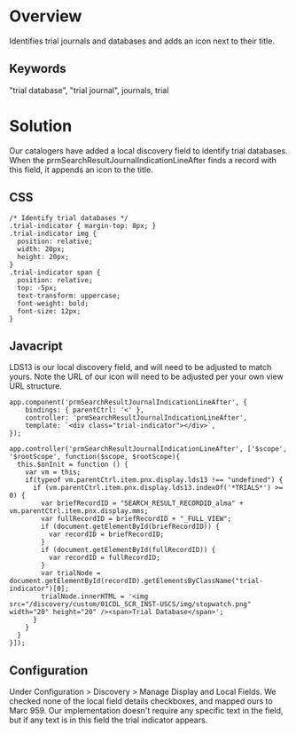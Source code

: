 # Overview

Identifies trial journals and databases and adds an icon next to their title.

## Keywords
"trial database", "trial journal", journals, trial

# Solution

Our catalogers have added a local discovery field to identify trial databases. When the prmSearchResultJournalIndicationLineAfter finds a record with this field, it appends an icon to the title.

## CSS

```
/* Identify trial databases */
.trial-indicator { margin-top: 8px; }
.trial-indicator img {
  position: relative;
  width: 20px;
  height: 20px;
}
.trial-indicator span {
  position: relative;
  top: -5px;
  text-transform: uppercase;
  font-weight: bold;
  font-size: 12px;
}
```

## Javacript

LDS13 is our local discovery field, and will need to be adjusted to match yours. Note the URL of our icon will need to be adjusted per your own view URL structure.

```
app.component('prmSearchResultJournalIndicationLineAfter', {
    bindings: { parentCtrl: '<' },
    controller: 'prmSearchResultJournalIndicationLineAfter',
    template: `<div class="trial-indicator"></div>`,
});

app.controller('prmSearchResultJournalIndicationLineAfter', ['$scope', '$rootScope', function($scope, $rootScope){
  this.$onInit = function () {
    var vm = this;
    if(typeof vm.parentCtrl.item.pnx.display.lds13 !== "undefined") {
      if (vm.parentCtrl.item.pnx.display.lds13.indexOf('*TRIALS*') >= 0) {
        var briefRecordID = "SEARCH_RESULT_RECORDID_alma" + vm.parentCtrl.item.pnx.display.mms;
        var fullRecordID = briefRecordID + "_FULL_VIEW";
        if (document.getElementById(briefRecordID)) {
          var recordID = briefRecordID;
        }
        if (document.getElementById(fullRecordID)) {
          var recordID = fullRecordID;
        }
        var trialNode = document.getElementById(recordID).getElementsByClassName("trial-indicator")[0];
        trialNode.innerHTML = '<img src="/discovery/custom/01CDL_SCR_INST-USCS/img/stopwatch.png" width="20" height="20" /><span>Trial Database</span>';
      }
    }
  }
}]);
```

## Configuration

Under Configuration > Discovery > Manage Display and Local Fields. We checked none of the local field details checkboxes, and mapped ours to Marc 959. Our implementation doesn't require any specific text in the field, but if any text is in this field the trial indicator appears.
